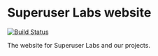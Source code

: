 Superuser Labs website
======================

[![Build Status](https://travis-ci.org/SuperuserLabs/superuserlabs.github.io.svg?branch=dev)](https://travis-ci.org/SuperuserLabs/superuserlabs.github.io)

The website for Superuser Labs and our projects.
